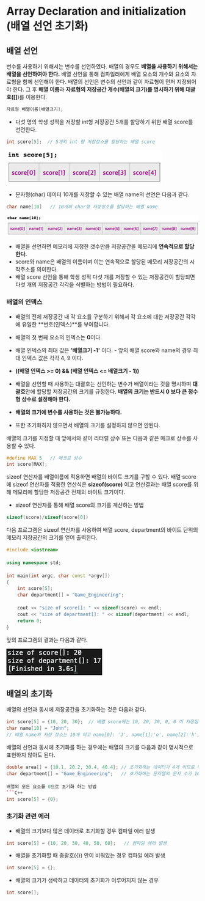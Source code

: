 # Array Declaration and initialization (배열 선언  초기화)

## 배열 선언

변수를 사용하기 위해서는 변수를 선언하였다. 배열의 경우도 **배열을 사용하기 위해서는 배열을 선언하여야 한다.** 
배열 선언을 통해 컴파일러에게 배열 요소의 개수와 요소의 자료형을 함께 선언해야 한다. 
배열의 선언은 변수의 선언과 같이 자료형이 먼저 지정되어야 한다. 그 후 **배열 이름**과 **자료형의 저장공간 개수(배열의 크기)**를
명시하기 위해 대괄호(**[]**)를 이용한다.

```C++
자료형 배열이름[배열크기];
 ```

* 다섯 명의 학생 성적을 저장할 int형 저장공간 5개를 할당하기 위한 배열 score를 선언한다. 

```C++
int score[5];  // 5개의 int 형 저장장소를 할당하는 배열 score
```

![image](./score_array.png)    

* 문자형(char) 데이터 10개를 저장할 수 있는 배열 name의 선언은 다음과 같다.

``` C++
char name[10]   // 10개의 char형 저장장소를 할당하는 배열 name
```

![image](./name_array.png) 


* 배열을 선언하면 메모리에 지정한 갯수만큼 저장공간을 메모리에 **연속적으로 할당한다.** 
* score와 name은 배열의 이름이며 이는 연속적으로 할당된 메모리 저장공간의 시작주소를 의미한다.
* 배열 score 선언을 통해 학생 성적 다섯 개를 저장할 수 있는 저장공간이 할당되면 다섯 개의 저장공간 각각을 식별하는 방법이 필요하다.

### 배열의 인덱스

* 배열의 전체 저장공간 내 각 요소를 구분하기 위해서 각 요소에 대한 저장공간 각각에 유일한 **번호(인덱스)**를 부여합니다. 
* 배열의 첫 번째 요소의 인덱스는 **0**이다.   
* 배열 인덱스의 최대 값은 **'배열크기 -1'** 이다. - 앞의 배열 score와 name의 경우 최대 인덱스 값은 각각 4, 9 이다.
* **((배열 인덱스 >= 0) && (배열 인덱스 <= 배열크기 - 1))** 

* 배열을 선언할 때 사용하는 대괄호는 선언하는 변수가 배열이라는 것을 명시하며 **대괄호**안에 할당할 저장공간의 크기를 규정한다. 
**배열의 크기는 반드시 0 보다 큰 정수형 상수로 설정해야 한다.**
* **배열의 크기에 변수를 사용하는 것은 불가능하다.** 
* 또한 초기화하지 않으면서 배열의 크기를 설정하지 않으면 안된다. 

배열의 크기를 지정할 때 앞에서와 같이 리터럴 상수 또는 다음과 같은 매크로 상수를 사용할 수 있다. 
```C++
#define MAX 5   // 매크로 상수
int score[MAX];
```

sizeof 연산자를 배열이름에 적용하면 배열의 바이트 크기를 구할 수 있다. 
배열 score에 sizeof 연산자를 적용한 연산식은 **sizeof(score)** 이고 연산결과는 배열 score를 위해 메모리에 할당한 저장공간 전체의 바이트 크기이다. 

* sizeof 연산자를 통해 배열 score의 크기를 계산하는 방법
 ```C++
 sizeof(score)/sizeof(score[0])
```

다음 프로그램은 sizeof 연산자를 사용하여 배열 score, department의 바이트 단위의 메모리 저장공간의 크기를 얻어 출력한다. 

```C++
#include <iostream>

using namespace std;

int main(int argc, char const *argv[])
{
	int score[5];
	char department[] = "Game_Engineering";

	cout << "size of score[]: " << sizeof(score) << endl;
	cout << "size of department[]: " << sizeof(department) << endl;
	return 0;
}
```
앞의 프로그램의 결과는 다음과 같다. 

![image](./sizeofArray_result.png)

##  배열의 초기화

배열의 선언과 동시에 저장공간을 초기화하는 것은 다음과 같다.
```C++
int score[5] = {10, 20, 30};  // 배열 score에는 10, 20, 30, 0, 0 이 저장됨 
char name[10] = "John";       
// 배열 name의 저장 장소는 10개 이고 name[0]: 'J', name[1]:'o', name[2]:'h', name[3]:'n', name[4]:'\0'
```

배열의 선언과 동시에 초기화를 하는 경우에는 배열의 크기를 다음과 같이 명시적으로 표현하지 않아도 된다.
```C++
double area[] = {10.1, 20.2, 30.4, 40.4}; // 초기화하는 데이터가 4개 이므로 배열 area의 크기는 4 임
char department[] = "Game_Engineering";   // 초기화하는 문자열의 문자 수가 16개이고 문자열을 저장하므로 배열 department의 크기는 17 임

배열의 모든 요소를 0으로 초기화 하는 방법
```C++
int score[5] = {0};
```

### 초기화 관련 에러 

* 배열의 크기보다 많은 데이터로 초기화할 경우 컴파일 에러 발생 
```C++
int score[5] = {10, 20, 30, 40, 50, 60};   // 컴파일 에러 발생
```

* 배열을 초기화할 때 중괄호({}) 안이 비워있는 경우 컴파일 에러 발생
```C++
int score[5] = {};
```

* 배열의 크기가 생락하고 데이터의 초기화가 이루어지지 않는 경우
```C++
int score[];
```


